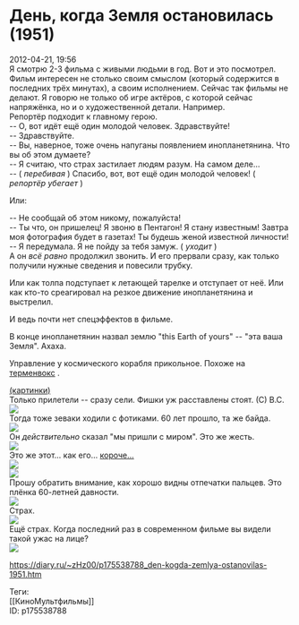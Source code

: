 День, когда Земля остановилась (1951)
======================================

   
 2012-04-21, 19:56   
  Я смотрю 2-3 фильма с живыми людьми в год. Вот и это посмотрел.   
 Фильм интересен не столько своим смыслом (который содержится в последних трёх минутах), а своим исполнением. Сейчас так фильмы не делают. Я говорю не только об игре актёров, с которой сейчас напряжёнка, но и о художественной детали. Например.   
 Репортёр подходит к главному герою.   
 -- О, вот идёт ещё один молодой человек. Здравствуйте!   
 -- Здравствуйте.   
 -- Вы, наверное, тоже очень напуганы появлением инопланетянина. Что вы об этом думаете?   
 -- Я считаю, что страх застилает людям разум. На самом деле...   
 -- (  *перебивая*  ) Спасибо, вот, вот ещё один молодой человек! (  *репортёр убегает*  )   
   
 Или:   
   
 -- Не сообщай об этом никому, пожалуйста!   
 -- Ты что, он пришелец! Я звоню в Пентагон! Я стану известным! Завтра моя фотография будет в газетах! Ты будешь женой известной личности!   
 -- Я передумала. Я не пойду за тебя замуж. (  *уходит*  )   
 А он  *всё равно*  продолжил звонить. И его прервали сразу, как только получили нужные сведения и повесили трубку.   
   
 Или как толпа подступает к летающей тарелке и отступает от неё. Или как кто-то среагировал на резкое движение инопланетянина и выстрелил.   
   
 И ведь почти нет спецэффектов в фильме.   
   
 В конце инопланетянин назвал землю "this Earth of yours" -- "эта ваша Земля". Ахаха.   
   
 Управление у космического корабля прикольное. Похоже на  [терменвокс](https://www.youtube.com/watch?v=S8f-xuF7J0U)  .   
   
  [(картинки)](https://zHz00.diary.ru/p175538788.htm?index=2#linkmore175538788m2)      
  Только прилетели -- сразу сели. Фишки уж расставлены стоят. (С) В.С.  [![](pics/50c4b4c087f9t.jpg)](http://radikal.ru/F/s019.radikal.ru/i603/1204/53/50c4b4c087f9.png)    
 Тогда тоже зеваки ходили с фотиками. 60 лет прошло, та же байда.   
  [![](pics/7e2079bf1299t.jpg)](http://radikal.ru/fp/8khq0vn7c2w72)    
 Он  *действительно*  сказал "мы пришли с миром". Это же жесть.   
  [![](pics/8886dcf19eeet.jpg)](http://radikal.ru/F/s017.radikal.ru/i418/1204/5e/8886dcf19eee.png)    
 Это же этот... как его...  [короче...](https://zHz00.diary.ru/p175538788.htm?index=1#linkmore175538788m1)      
 ![](pics/ce36eed4ea64.jpg)     
  [![](pics/986793c1f8eat.jpg)](http://radikal.ru/F/s019.radikal.ru/i631/1204/72/986793c1f8ea.png)    
 Прошу обратить внимание, как хорошо видны отпечатки пальцев. Это плёнка 60-летней давности.   
  [![](pics/ef90d460a080t.jpg)](http://radikal.ru/F/s019.radikal.ru/i614/1204/6c/ef90d460a080.png)    
 Страх.   
  [![](pics/7a84306ac74ct.jpg)](http://radikal.ru/F/s60.radikal.ru/i169/1204/ba/7a84306ac74c.png)    
 Ещё страх. Когда последний раз в современном фильме вы видели такой ужас на лице?   
  [![](pics/e9562b0d2961t.jpg)](http://radikal.ru/F/s018.radikal.ru/i514/1204/71/e9562b0d2961.png)    
    
     
    
 <https://diary.ru/~zHz00/p175538788_den-kogda-zemlya-ostanovilas-1951.htm>   
   
 Теги:   
 [[КиноМультфильмы]]   
 ID: p175538788